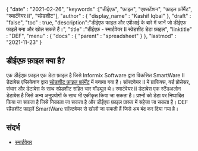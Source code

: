 {
  "date" : "2021-02-26",
  "keywords" :["डीईएफ़", "फ़ाइल", "एक्सटेंशन", "फ़ाइल फ़ॉर्मैट", "स्मार्टवेयर II", "स्प्रेडशीट"],
  "author" : {
    "display_name" : "Kashif Iqbal"
},
  "draft" : "false",
  "toc" : true,
  "description":"डीईएफ फाइल और एपीआई के बारे में जानें जो डीईएफ फाइलें बना और खोल सकते हैं।",
  "title" :"डीईएफ़ - स्मार्टवेयर II स्प्रेडशीट डेटा फ़ाइल",
  "linktitle" : "DEF",
  "menu" : {
    "docs" : {
      "parent" : "spreadsheet"
}
},
  "lastmod" : "2021-11-23"
}

## डीईएफ़ फ़ाइल क्या है?

एक डीईएफ़ फ़ाइल एक डेटा फ़ाइल है जिसे Informix Software द्वारा विकसित SmartWare II डेटाबेस एप्लिकेशन द्वारा [स्प्रेडशीट फ़ाइल फ़ॉर्मेट](/hi/spreadsheet/) में बनाया गया है। सॉफ्टवेयर II में ग्राफिक्स, वर्ड प्रोसेसर, संचार और डेटाबेस के साथ स्प्रेडशीट सहित चार मॉड्यूल थे। स्मार्टवेयर II डेटाबेस एक स्टैंडअलोन डेटाबेस है जिसे अन्य अनुप्रयोगों के साथ भी एकीकृत किया जा सकता है। प्रश्नों को डेटा पर निष्पादित किया जा सकता है जिसे निकाला जा सकता है और डीईएफ फ़ाइल प्रारूप में सहेजा जा सकता है। DEF स्प्रैडशीट फ़ाइलें SmartWare सॉफ़्टवेयर से खोली जा सकती हैं जिसे अब बंद कर दिया गया है।

## संदर्भ

* [स्मार्टवेयर](https://en.wikipedia.org/wiki/SmartWare)

